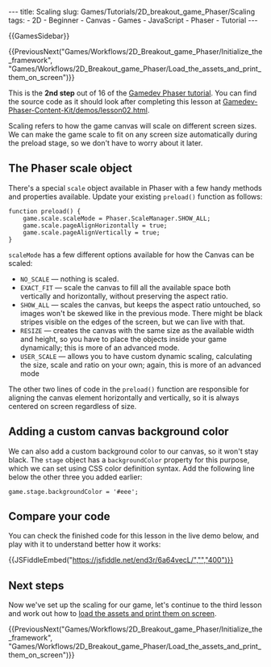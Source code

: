 --- title: Scaling slug: Games/Tutorials/2D\_breakout\_game\_Phaser/Scaling tags: - 2D - Beginner - Canvas - Games - JavaScript - Phaser - Tutorial ---

{{GamesSidebar}}

{{PreviousNext("Games/Workflows/2D\_Breakout\_game\_Phaser/Initialize\_the\_framework", "Games/Workflows/2D\_Breakout\_game\_Phaser/Load\_the\_assets\_and\_print\_them\_on\_screen")}}

This is the **2nd step** out of 16 of the [Gamedev Phaser tutorial](/en-US/docs/Games/Tutorials/2D_breakout_game_Phaser). You can find the source code as it should look after completing this lesson at [Gamedev-Phaser-Content-Kit/demos/lesson02.html](https://github.com/end3r/Gamedev-Phaser-Content-Kit/blob/gh-pages/demos/lesson02.html).

<span class="seoSummary">Scaling refers to how the game canvas will scale on different screen sizes. We can make the game scale to fit on any screen size automatically during the preload stage, so we don't have to worry about it later.</span>

The Phaser scale object
-----------------------

There's a special `scale` object available in Phaser with a few handy methods and properties available. Update your existing `preload()` function as follows:

    function preload() {
        game.scale.scaleMode = Phaser.ScaleManager.SHOW_ALL;
        game.scale.pageAlignHorizontally = true;
        game.scale.pageAlignVertically = true;
    }

`scaleMode` has a few different options available for how the Canvas can be scaled:

-   `NO_SCALE` — nothing is scaled.
-   `EXACT_FIT` — scale the canvas to fill all the available space both vertically and horizontally, without preserving the aspect ratio.
-   `SHOW_ALL` — scales the canvas, but keeps the aspect ratio untouched, so images won't be skewed like in the previous mode. There might be black stripes visible on the edges of the screen, but we can live with that.
-   `RESIZE` — creates the canvas with the same size as the available width and height, so you have to place the objects inside your game dynamically; this is more of an advanced mode.
-   `USER_SCALE` — allows you to have custom dynamic scaling, calculating the size, scale and ratio on your own; again, this is more of an advanced mode

The other two lines of code in the `preload()` function are responsible for aligning the canvas element horizontally and vertically, so it is always centered on screen regardless of size.

Adding a custom canvas background color
---------------------------------------

We can also add a custom background color to our canvas, so it won't stay black. The `stage` object has a `backgroundColor` property for this purpose, which we can set using CSS color definition syntax. Add the following line below the other three you added earlier:

    game.stage.backgroundColor = '#eee';

Compare your code
-----------------

You can check the finished code for this lesson in the live demo below, and play with it to understand better how it works:

{{JSFiddleEmbed("https://jsfiddle.net/end3r/6a64vecL/","","400")}}

Next steps
----------

Now we've set up the scaling for our game, let's continue to the third lesson and work out how to [load the assets and print them on screen](/en-US/docs/Games/Tutorials/2D_breakout_game_Phaser/Load_the_assets_and_print_them_on_screen).

{{PreviousNext("Games/Workflows/2D\_Breakout\_game\_Phaser/Initialize\_the\_framework", "Games/Workflows/2D\_Breakout\_game\_Phaser/Load\_the\_assets\_and\_print\_them\_on\_screen")}}
